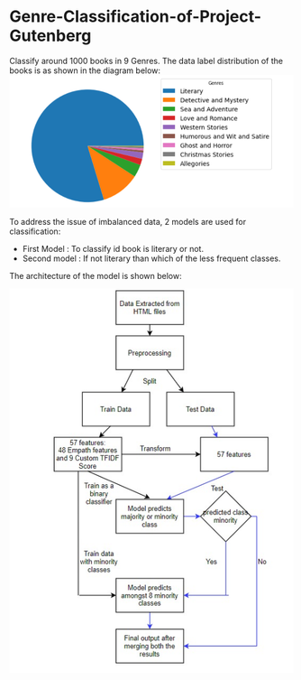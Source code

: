# Genre-Classification-of-Project-Gutenberg
Classify around 1000 books in 9 Genres. The data label distribution of the books is as shown in the diagram below:
  ![Items-2.png](Pie_chart.PNG)

  
To address the issue of imbalanced data, 2 models are used for classification:
- First Model : To classify id book is literary or not.
- Second model : If not literary than which of the less frequent classes.

The architecture of the model is shown below:

![](process_flow.jpeg)
